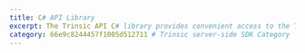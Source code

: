 ```yaml
---
title: C# API Library
excerpt: The Trinsic API C# library provides convenient access to the Trinsic API from applications written in C#.
category: 66e9c8244457f1005d512711 # Trinsic server-side SDK Category
---
```

